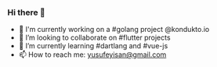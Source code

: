 ### Hi there 👋
- 🔭  I'm currently working on a #golang project @kondukto.io
- 👯  I’m looking to collaborate on #flutter projects
- 🌱  I’m currently learning #dartlang and #vue-js
- 📫  How to reach me: yusufeyisan@gmail.com


<!--
**yeyisan/yeyisan** is a ✨ _special_ ✨ repository because its `README.md` (this file) appears on your GitHub profile.

Here are some ideas to get you started:


- 🌱 I’m currently learning ...
- 👯 I’m looking to collaborate on ...
- 🤔 I’m looking for help with ...
- 💬 Ask me about ...
- 📫 How to reach me: ...
- 😄 Pronouns: ...
- ⚡ Fun fact: ...
-->
